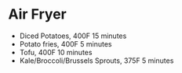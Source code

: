 # Air Fryer

* Diced Potatoes, 400F 15 minutes
* Potato fries, 400F 5 minutes
* Tofu, 400F 10 minutes
* Kale/Broccoli/Brussels Sprouts, 375F 5 minutes
